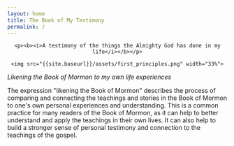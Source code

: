 ```yaml
---
layout: home
title: The Book of My Testimony
permalink: /
---
```


<!--
<img align="right" src="{{site.baseurl}}/assets/first_principles.png" width="33%">
-->
<center>

	<p><b><i>A testimony of the things the Almighty God has done in my life</i></b></p>

	<img src="{{site.baseurl}}/assets/first_principles.png" width="33%">
</center>

*Likening the Book of Mormon to my own life experiences*

The expression "likening the Book of Mormon" describes the process of comparing and connecting the teachings and stories in the Book of Mormon to one's own personal experiences and understanding. This is a common practice for many readers of the Book of Mormon, as it can help to better understand and apply the teachings in their own lives. It can also help to build a stronger sense of personal testimony and connection to the teachings of the gospel.





